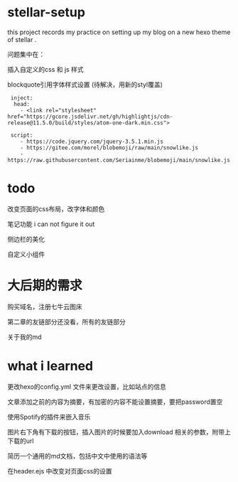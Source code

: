 # stellar-setup
this project records my practice on setting up my blog on a new hexo theme of stellar .



问题集中在：

插入自定义的css 和 js 样式

blockquote引用字体样式设置 (待解决，用新的styl覆盖)


```
 inject:
  head:
    - <link rel="stylesheet" href="https://gcore.jsdelivr.net/gh/highlightjs/cdn-release@11.5.0/build/styles/atom-one-dark.min.css">

 script:
    - https://code.jquery.com/jquery-3.5.1.min.js
    - https://gitee.com/morel/blobemoji/raw/main/snowlike.js
    - https://raw.githubusercontent.com/Seriainme/blobemoji/main/snowlike.js
```

 
# todo

改变页面的css布局，改字体和颜色

笔记功能 i can not figure it out 

侧边栏的美化

自定义小组件

 


# 大后期的需求

购买域名，注册七牛云图床

第二章的友链部分还没看，所有的友链部分

关于我的md

# what i learned
更改hexo的config.yml 文件来更改设置，比如站点的信息

文章添加<!-- more -->之前的内容为摘要，有加密的内容不能设置摘要，要把password置空

使用Spotify的插件来嵌入音乐

图片右下角有下载的按钮，插入图片的时候要加入download 相关的参数，附带上下载的url

简历一个通用的md文档，包括中文中使用的语法等

在header.ejs 中改变对页面css的设置